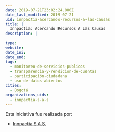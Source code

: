 ```yaml
---
date: 2019-07-21T23:02:24.000Z
date_last_modified: 2019-07-21
uid: innpactia-acercando-recursos-a-las-causas
title: |
  Innpactia: Acercando Recursos A Las Causas
description: |
  
type: 
website: 
date_ini: 
date_end: 
tags:
  - monitoreo-de-servicios-publicos
  - transparencia-y-rendicion-de-cuentas
  - participación-ciudadana
  - uso-de-datos-abiertos
cities: 
  - Bogotá
organizations_uids:
  - innpactia-s-a-s
---
```


Esta iniciativa fue realizada por:

- [Innpactia S.A.S.](/organizaciones/innpactia-s-a-s)
